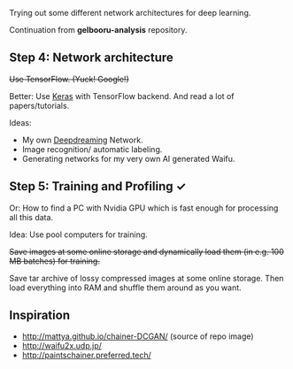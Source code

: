 Trying out some different network architectures for deep learning. 

Continuation from **gelbooru-analysis** repository.

Step 4: Network architecture
--------------
~~Use TensorFlow. (Yuck! Google!)~~

Better: Use [Keras](https://keras.io/) with TensorFlow backend.
And read a lot of papers/tutorials.

Ideas: 
* My own [Deepdreaming](https://en.wikipedia.org/wiki/Deepdreaming) Network.
* Image recognition/ automatic labeling.
* Generating networks for my very own AI generated Waifu.

Step 5: Training and Profiling ✓
--------------
Or: How to find a PC with Nvidia GPU which is fast enough for processing all this data.

Idea: Use pool computers for training. 

~~Save images at some online storage and dynamically load them (in e.g. 100 MB batches) for training.~~

Save tar archive of lossy compressed images at some online storage. Then load everything into RAM and shuffle them around as you want.

Inspiration
--------------
* http://mattya.github.io/chainer-DCGAN/ (source of repo image)
* http://waifu2x.udp.jp/
* http://paintschainer.preferred.tech/
